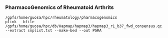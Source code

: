 ### PharmacoGenomics of Rheumatoid Arthrits
```
/gpfs/home/guosa/hpc/rheumatology/pharmacogenomics
plink --bfile /gpfs/home/guosa/hpc/db/Hapmap/hapmap3/hapmap3_r1_b37_fwd_consensus.qc.poly.recode --extract snplist.txt --make-bed --out PGRA


```

